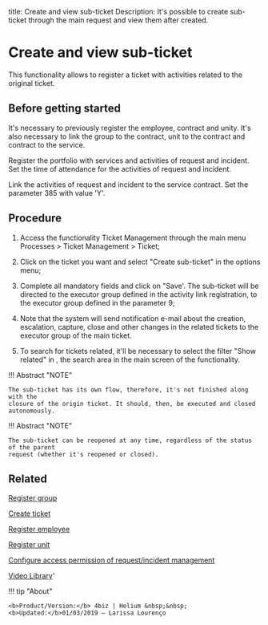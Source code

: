 title: Create and view sub-ticket
Description: It's possible to create sub-ticket through the main request and view them after created.
# Create and view sub-ticket

This functionality allows to register a ticket with activities related to the original ticket.

Before getting started
--------------------------

It's necessary to previously register the employee, contract and unity. It's
also necessary to link the group to the contract, unit to the contract and
contract to the service.

Register the portfolio with services and activities of request and incident. Set
the time of attendance for the activities of request and incident.

Link the activities of request and incident to the service contract. Set the
parameter 385 with value 'Y'.

Procedure
-------------

1.  Access the functionality Ticket Management through the main menu Processes
    \> Ticket Management \> Ticket;

2.  Click on the ticket you want and select "Create sub-ticket" in the
    options menu;

3.  Complete all mandatory fields and click on "Save'. The sub-ticket will
    be directed to the executor group defined in the activity link registration,
    to the executor group defined in the parameter 9;

4.  Note that the system will send notification e-mail about the creation,
    escalation, capture, close and other changes in the related tickets to the
    executor group of the main ticket.
    
5.  To search for tickets related, it'll be necessary to select the filter "Show related" in ,
    the search area in the main screen of the functionality.


        
!!! Abstract "NOTE"
    
    The sub-ticket has its own flow, therefore, it's not finished along with the
    closure of the origin ticket. It should, then, be executed and closed autonomously.
    
!!! Abstract "NOTE"
    
    The sub-ticket can be reopened at any time, regardless of the status of the parent 
    request (whether it's reopened or closed).

Related
-----------

[Register group](/en-us/4biz-helium/initial-settings/access-settings/user/register-groups.html)

[Create ticket](/en-us/4biz-helium/processes/tickets/use/create-ticket.html)

[Register employee](/en-us/4biz-helium/initial-settings/access-settings/user/register-employee.html)

[Register unit](/en-us/4biz-helium/platform-administration/region-and-language/register-unit.html)

[Configure access permission of request/incident management](/en-us/4biz-helium/processes/tickets/configuration/access-ticket-management.html)

<i class='fa fa-youtube-play  fa-2x' style='color:#97ce17;vertical-align: middle;'> </i> [Video Library](https://www.youtube.com/playlist?list=PLB5qK2uzf2RNrJnhiXj3dbmgsm9-quhfz)'

!!! tip "About"

    <b>Product/Version:</b> 4biz | Helium &nbsp;&nbsp;
    <b>Updated:</b>01/03/2019 – Larissa Lourenço

